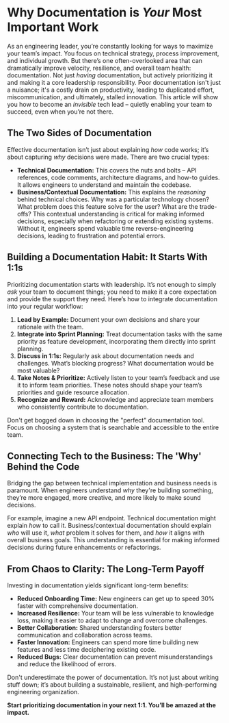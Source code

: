 # Why Documentation is *Your* Most Important Work

As an engineering leader, you’re constantly looking for ways to maximize your team’s impact. You focus on technical strategy, process improvement, and individual growth. But there’s one often-overlooked area that can dramatically improve velocity, resilience, and overall team health: documentation. Not just *having* documentation, but actively prioritizing it and making it a core leadership responsibility.  Poor documentation isn't just a nuisance; it's a costly drain on productivity, leading to duplicated effort, miscommunication, and ultimately, stalled innovation.  This article will show you how to become an *invisible* tech lead – quietly enabling your team to succeed, even when you’re not there.

## The Two Sides of Documentation

Effective documentation isn’t just about explaining *how* code works; it’s about capturing *why* decisions were made. There are two crucial types:

*   **Technical Documentation:**  This covers the nuts and bolts – API references, code comments, architecture diagrams, and how-to guides. It allows engineers to understand and maintain the codebase.
*   **Business/Contextual Documentation:**  This explains the *reasoning* behind technical choices. Why was a particular technology chosen? What problem does this feature solve for the user? What are the trade-offs? This contextual understanding is critical for making informed decisions, especially when refactoring or extending existing systems. Without it, engineers spend valuable time reverse-engineering decisions, leading to frustration and potential errors.

## Building a Documentation Habit: It Starts With 1:1s

Prioritizing documentation starts with leadership. It’s not enough to simply *ask* your team to document things; you need to make it a core expectation and provide the support they need. Here’s how to integrate documentation into your regular workflow:

1.  **Lead by Example:**  Document your own decisions and share your rationale with the team.
2.  **Integrate into Sprint Planning:**  Treat documentation tasks with the same priority as feature development, incorporating them directly into sprint planning.
3.  **Discuss in 1:1s:**  Regularly ask about documentation needs and challenges. What’s blocking progress? What documentation would be most valuable?
4.  **Take Notes & Prioritize:** Actively listen to your team’s feedback and use it to inform team priorities. These notes should shape your team’s priorities and guide resource allocation.
5.  **Recognize and Reward:** Acknowledge and appreciate team members who consistently contribute to documentation.

Don't get bogged down in choosing the "perfect" documentation tool. Focus on choosing a system that is searchable and accessible to the entire team.

## Connecting Tech to the Business: The 'Why' Behind the Code

Bridging the gap between technical implementation and business needs is paramount. When engineers understand *why* they're building something, they’re more engaged, more creative, and more likely to make sound decisions. 

For example, imagine a new API endpoint. Technical documentation might explain *how* to call it. Business/contextual documentation should explain *who* will use it, *what* problem it solves for them, and *how* it aligns with overall business goals. This understanding is essential for making informed decisions during future enhancements or refactorings. 

## From Chaos to Clarity: The Long-Term Payoff

Investing in documentation yields significant long-term benefits:

*   **Reduced Onboarding Time:** New engineers can get up to speed 30% faster with comprehensive documentation.
*   **Increased Resilience:** Your team will be less vulnerable to knowledge loss, making it easier to adapt to change and overcome challenges.
*   **Better Collaboration:** Shared understanding fosters better communication and collaboration across teams.
*   **Faster Innovation:**  Engineers can spend more time building new features and less time deciphering existing code.
*   **Reduced Bugs:** Clear documentation can prevent misunderstandings and reduce the likelihood of errors.

Don't underestimate the power of documentation. It’s not just about writing stuff down; it’s about building a sustainable, resilient, and high-performing engineering organization.

**Start prioritizing documentation in your next 1:1. You’ll be amazed at the impact.**